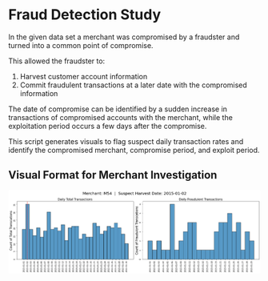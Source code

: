 # Fraud Detection Study
In the given data set a merchant was compromised by a fraudster and turned into a common point of compromise. 

This allowed the fraudster to:
1) Harvest customer account information
2) Commit fraudulent transactions at a later date with the compromised information

The date of compromise can be identified by a sudden increase in transactions of compromised accounts with the merchant, while the exploitation period occurs a few days after the compromise.

This script generates visuals to flag suspect daily transaction rates and identify the compromised merchant, compromise period, and exploit period.

## Visual Format for Merchant Investigation
![](/images/M54.png)
